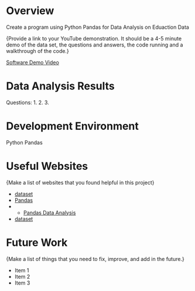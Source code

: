 # Overview

Create a program using Python Pandas for Data Analysis on Eduaction Data

{Provide a link to your YouTube demonstration.  It should be a 4-5 minute demo of the data set, the questions and answers, the code running and a walkthrough of the code.}

[Software Demo Video](http://youtube.link.goes.here)

# Data Analysis Results

Questions:
1.
2. 
3. 

# Development Environment

Python Pandas

# Useful Websites

{Make a list of websites that you found helpful in this project}
* [dataset](https://www.kaggle.com/datasets/mirzayasirabdullah07/student-exam-scores-dataset)
* [Pandas](https://pandas.pydata.org/)
* * [Pandas Data Analysis](https://www.youtube.com/watch?v=CmorAWRsCAw&list=PLeo1K3hjS3uuASpe-1LjfG5f14Bnozjwy)
* [dataset](https://www.kaggle.com/datasets/)

# Future Work

{Make a list of things that you need to fix, improve, and add in the future.}
* Item 1
* Item 2
* Item 3